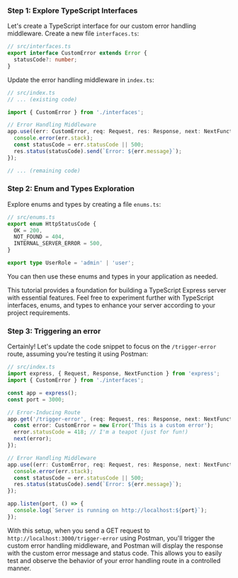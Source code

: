 ### Step 1: Explore TypeScript Interfaces

Let's create a TypeScript interface for our custom error handling middleware. Create a new file `interfaces.ts`:

```typescript
// src/interfaces.ts
export interface CustomError extends Error {
  statusCode?: number;
}
```

Update the error handling middleware in `index.ts`:

```typescript
// src/index.ts
// ... (existing code)

import { CustomError } from './interfaces';

// Error Handling Middleware
app.use((err: CustomError, req: Request, res: Response, next: NextFunction) => {
  console.error(err.stack);
  const statusCode = err.statusCode || 500;
  res.status(statusCode).send(`Error: ${err.message}`);
});

// ... (remaining code)
```

### Step 2: Enum and Types Exploration

Explore enums and types by creating a file `enums.ts`:

```typescript
// src/enums.ts
export enum HttpStatusCode {
  OK = 200,
  NOT_FOUND = 404,
  INTERNAL_SERVER_ERROR = 500,
}

export type UserRole = 'admin' | 'user';
```

You can then use these enums and types in your application as needed.

This tutorial provides a foundation for building a TypeScript Express server with essential features. Feel free to experiment further with TypeScript interfaces, enums, and types to enhance your server according to your project requirements.

### Step 3: Triggering an error
Certainly! Let's update the code snippet to focus on the `/trigger-error` route, assuming you're testing it using Postman:

```typescript
// src/index.ts
import express, { Request, Response, NextFunction } from 'express';
import { CustomError } from './interfaces';

const app = express();
const port = 3000;

// Error-Inducing Route
app.get('/trigger-error', (req: Request, res: Response, next: NextFunction) => {
  const error: CustomError = new Error('This is a custom error');
  error.statusCode = 418; // I'm a teapot (just for fun!)
  next(error);
});

// Error Handling Middleware
app.use((err: CustomError, req: Request, res: Response, next: NextFunction) => {
  console.error(err.stack);
  const statusCode = err.statusCode || 500;
  res.status(statusCode).send(`Error: ${err.message}`);
});

app.listen(port, () => {
  console.log(`Server is running on http://localhost:${port}`);
});
```

With this setup, when you send a GET request to `http://localhost:3000/trigger-error` using Postman, you'll trigger the custom error handling middleware, and Postman will display the response with the custom error message and status code. This allows you to easily test and observe the behavior of your error handling route in a controlled manner.